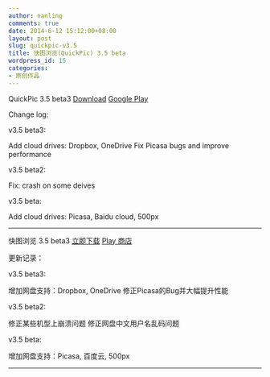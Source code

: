 ```yaml
---
author: nanling
comments: true
date: 2014-6-12 15:12:00+08:00
layout: post
slug: quickpic-v3.5
title: 快图浏览(QuickPic) 3.5 beta
wordpress_id: 15
categories:
- 原创作品
---
```


QuickPic 3.5 beta3 [Download](/assets/QuickPic_3.5b3.apk) [Google Play](https://play.google.com/store/apps/details?id=com.alensw.PicFolder)

Change log:

v3.5 beta3:

Add cloud drives: Dropbox, OneDrive
Fix Picasa bugs and improve performance

v3.5 beta2:

Fix: crash on some deives

v3.5 beta:

Add cloud drives: Picasa, Baidu cloud, 500px


----------------

快图浏览 3.5 beta3 [立即下载](/assets/QuickPic_3.5b3.apk) [Play 商店](https://play.google.com/store/apps/details?id=com.alensw.PicFolder)

更新记录：

v3.5 beta3:

增加网盘支持：Dropbox, OneDrive
修正Picasa的Bug并大幅提升性能

v3.5 beta2:

修正某些机型上崩溃问题
修正网盘中文用户名乱码问题

v3.5 beta:

增加网盘支持：Picasa, 百度云, 500px

----------------
